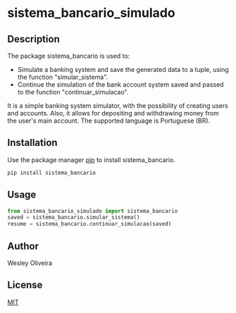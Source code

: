 # sistema_bancario_simulado

## Description 

The package sistema_bancario is used to:
- Simulate a banking system and save the generated data to a tuple, using the function "simular_sistema".
- Continue the simulation of the bank account system saved and passed to the function "continuar_simulacao".

It is a simple banking system simulator, with the possibility of creating users and accounts. Also, it allows for depositing and withdrawing money from the user's main account. The supported language is Portuguese (BR).

## Installation

Use the package manager [pip](https://pip.pypa.io/en/stable/) to install sistema_bancario.

```bash
pip install sistema_bancario
```

## Usage

```python
from sistema_bancario_simulado import sistema_bancario
saved = sistema_bancario.simular_sistema()
resume = sistema_bancario.continuar_simulacao(saved)
```

## Author
Wesley Oliveira

## License
[MIT](https://choosealicense.com/licenses/mit/)